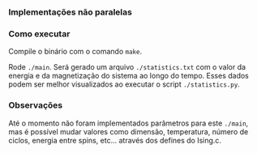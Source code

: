 ### Implementações não paralelas

### Como executar
Compile o binário com o comando `make`.

Rode `./main`. Será gerado um arquivo `./statistics.txt` com o valor da energia e da magnetização do sistema ao longo do tempo. Esses dados podem ser melhor visualizados ao executar o script `./statistics.py`.

### Observações
Até o momento não foram implementados parâmetros para este `./main`, mas é possível mudar valores como dimensão, temperatura, número de ciclos, energia entre spins, etc... através dos defines do Ising.c.